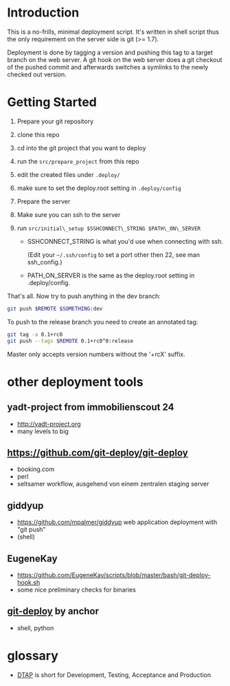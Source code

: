 # Introduction

This is a no-frills, minimal deployment script. It's written in shell script
thus the only requirement on the server side is git (>= 1.7).

Deployment is done by tagging a version and pushing this tag to a target
branch on the web server. A git hook on the web server does a git checkout of
the pushed commit and afterwards switches a symlinks to the newly checked out
version.

# Getting Started

1. Prepare your git repository
  1. clone this repo
  2. cd into the git project that you want to deploy
  3. run the `src/prepare_project` from this repo
  4. edit the created files under `.deploy/`
  5. make sure to set the deploy.root setting in `.deploy/config`

2. Prepare the server
  1. Make sure you can ssh to the server
  2. run `src/initial\_setup $SSHCONNECT\_STRING $PATH\_ON\_SERVER`
     * SSHCONNECT\_STRING is what you'd use when connecting with ssh.

       (Edit your `~/.ssh/config` to set a port other then 22, see man ssh_config.)
     * PATH_ON_SERVER is the same as the deploy.root setting in .deploy/config.

That's all. Now try to push anything in the dev branch:

```sh
git push $REMOTE $SOMETHING:dev
```

To push to the release branch you need to create an annotated tag:

```sh
git tag -a 0.1+rc0
git push --tags $REMOTE 0.1+rc0^0:release
```

Master only accepts version numbers without the '+rcX' suffix.

# other deployment tools

## yadt-project from immobilienscout 24

* http://yadt-project.org
* many levels to big

## https://github.com/git-deploy/git-deploy

* booking.com
* perl
* seltsamer workflow, ausgehend von einem zentralen staging server

## giddyup

* https://github.com/mpalmer/giddyup web application deployment with "git push"
* (shell)

## EugeneKay

* https://github.com/EugeneKay/scripts/blob/master/bash/git-deploy-hook.sh
* some nice preliminary checks for binaries

## [git-deploy](https://github.com/anchor/git-deploy) by anchor

* shell, python

# glossary

*  [DTAP](http://en.wikipedia.org/wiki/Development,_testing,_acceptance_and_production)
   is short for Development, Testing, Acceptance and Production
